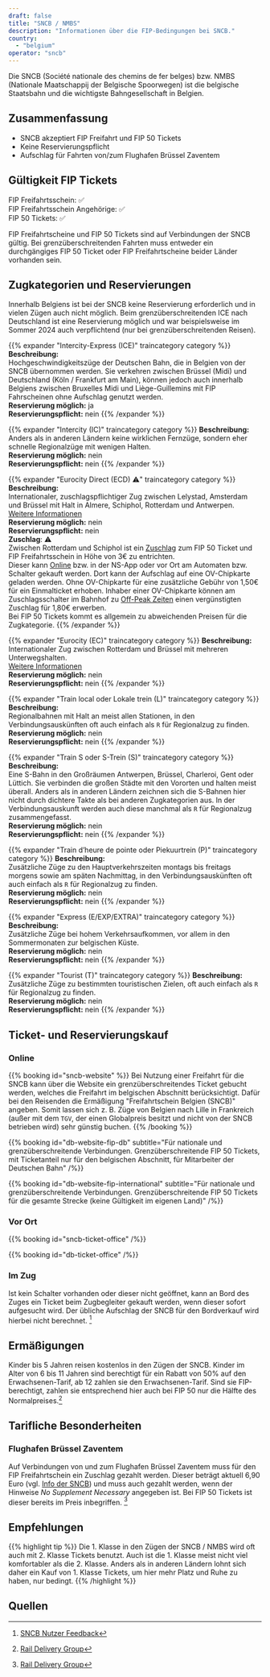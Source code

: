```yaml
---
draft: false
title: "SNCB / NMBS"
description: "Informationen über die FIP-Bedingungen bei SNCB."
country:
  - "belgium"
operator: "sncb"
---
```


Die SNCB (Société nationale des chemins de fer belges) bzw. NMBS (Nationale Maatschappij der Belgische Spoorwegen) ist die belgische Staatsbahn und die wichtigste Bahngesellschaft in Belgien.

## Zusammenfassung

- SNCB akzeptiert FIP Freifahrt und FIP 50 Tickets
- Keine Reservierungspflicht
- Aufschlag für Fahrten von/zum Flughafen Brüssel Zaventem

## Gültigkeit FIP Tickets

FIP Freifahrtsschein: ✅ \
FIP Freifahrtsschein Angehörige: ✅ \
FIP 50 Tickets: ✅

FIP Freifahrtscheine und FIP 50 Tickets sind auf Verbindungen der SNCB gültig. Bei grenzüberschreitenden Fahrten muss entweder ein durchgängiges FIP 50 Ticket oder FIP Freifahrtscheine beider Länder vorhanden sein.

## Zugkategorien und Reservierungen

Innerhalb Belgiens ist bei der SNCB keine Reservierung erforderlich und in vielen Zügen auch nicht möglich. Beim grenzüberschreitenden ICE nach Deutschland ist eine Reservierung möglich und war beispielsweise im Sommer 2024 auch verpflichtend (nur bei grenzüberschreitenden Reisen).

{{% expander "Intercity-Express (ICE)" traincategory category %}}
**Beschreibung:** \
Hochgeschwindigkeitszüge der Deutschen Bahn, die in Belgien von der SNCB übernommen werden. Sie verkehren zwischen Brüssel (Midi) und Deutschland (Köln / Frankfurt am Main), können jedoch auch innerhalb Belgiens zwischen Bruxelles Midi und Liège-Guillemins mit FIP Fahrscheinen ohne Aufschlag genutzt werden. \
**Reservierung möglich:** ja \
**Reservierungspflicht:** nein
{{% /expander %}}

{{% expander "Intercity (IC)" traincategory category %}}
**Beschreibung:** \
Anders als in anderen Ländern keine wirklichen Fernzüge, sondern eher schnelle Regionalzüge mit wenigen Halten. \
**Reservierung möglich:** nein \
**Reservierungspflicht:** nein
{{% /expander %}}

{{% expander "Eurocity Direct (ECD) ⚠️" traincategory category %}}
**Beschreibung:** \
Internationaler, zuschlagspflichtiger Zug zwischen Lelystad, Amsterdam und Brüssel mit Halt in Almere, Schiphol, Rotterdam und Antwerpen. \
[Weitere Informationen](https://www.nsinternational.com/en/trains/eurocity) \
**Reservierung möglich:** nein \
**Reservierungspflicht:** nein \
**Zuschlag**: ⚠️ \
Zwischen Rotterdam und Schiphol ist ein [Zuschlag](https://www.ns.nl/en/season-tickets/other/intercity-direct-supplement.html) zum FIP 50 Ticket und FIP Freifahrtsschein in Höhe von 3€ zu entrichten. \
Dieser kann [Online](https://www.ns.nl/en/tickets/icd-supplement) bzw. in der NS-App oder vor Ort am Automaten bzw. Schalter gekauft werden. Dort kann der Aufschlag auf eine OV-Chipkarte geladen werden. Ohne OV-Chipkarte für eine zusätzliche Gebühr von 1,50€ für ein Einmalticket erhoben.
Inhaber einer OV-Chipkarte können am Zuschlagsschalter im Bahnhof zu [Off-Peak Zeiten](https://www.ns.nl/en/travel-information/off-peak-hours.html) einen vergünstigten Zuschlag für 1,80€ erwerben. \
Bei FIP 50 Tickets kommt es allgemein zu abweichenden Preisen für die Zugkategorie.
{{% /expander %}}

{{% expander "Eurocity (EC)" traincategory category %}}
**Beschreibung:** \
Internationaler Zug zwischen Rotterdam und Brüssel mit mehreren Unterwegshalten. \
[Weitere Informationen](https://www.nsinternational.com/en/trains/eurocity) \
**Reservierung möglich:** nein \
**Reservierungspflicht:** nein
{{% /expander %}}

{{% expander "Train local oder Lokale trein (L)" traincategory category %}}
**Beschreibung:** \
Regionalbahnen mit Halt an meist allen Stationen, in den Verbindungsauskünften oft auch einfach als `R` für Regionalzug zu finden. \
**Reservierung möglich:** nein \
**Reservierungspflicht:** nein
{{% /expander %}}

{{% expander "Train S oder S-Trein (S)" traincategory category %}}
**Beschreibung:** \
Eine S-Bahn in den Großräumen Antwerpen, Brüssel, Charleroi, Gent oder Lüttich. Sie verbinden die großen Städte mit den Vororten und halten meist überall. Anders als in anderen Ländern zeichnen sich die S-Bahnen hier nicht durch dichtere Takte als bei anderen Zugkategorien aus. In der Verbindungsauskunft werden auch diese manchmal als `R` für Regionalzug zusammengefasst. \
**Reservierung möglich:** nein \
**Reservierungspflicht:** nein
{{% /expander %}}

{{% expander "Train d’heure de pointe oder Piekuurtrein (P)" traincategory category %}}
**Beschreibung:** \
Zusätzliche Züge zu den Hauptverkehrszeiten montags bis freitags morgens sowie am späten Nachmittag, in den Verbindungsauskünften oft auch einfach als `R` für Regionalzug zu finden. \
**Reservierung möglich:** nein \
**Reservierungspflicht:** nein
{{% /expander %}}

{{% expander "Express (E/EXP/EXTRA)" traincategory category %}}
**Beschreibung:** \
Zusätzliche Züge bei hohem Verkehrsaufkommen, vor allem in den Sommermonaten zur belgischen Küste. \
**Reservierung möglich:** nein \
**Reservierungspflicht:** nein
{{% /expander %}}

{{% expander "Tourist (T)" traincategory category %}}
**Beschreibung:** \
Zusätzliche Züge zu bestimmten touristischen Zielen, oft auch einfach als `R` für Regionalzug zu finden. \
**Reservierung möglich:** nein \
**Reservierungspflicht:** nein
{{% /expander %}}

## Ticket- und Reservierungskauf

### Online

{{% booking id="sncb-website" %}}
Bei Nutzung einer Freifahrt für die SNCB kann über die Website ein grenzüberschreitendes Ticket gebucht werden, welches die Freifahrt im belgischen Abschnitt berücksichtigt. Dafür bei den Reisenden die Ermäßigung "Freifahrtschein Belgien (SNCB)" angeben. Somit lassen sich z. B. Züge von Belgien nach Lille in Frankreich (außer mit dem `TGV`, der einen Globalpreis besitzt und nicht von der SNCB betrieben wird) sehr günstig buchen.
{{% /booking %}}

{{% booking id="db-website-fip-db"
    subtitle="Für nationale und grenzüberschreitende Verbindungen. Grenzüberschreitende FIP 50 Tickets, mit Ticketanteil nur für den belgischen Abschnitt, für Mitarbeiter der Deutschen Bahn"
/%}}

{{% booking id="db-website-fip-international"
    subtitle="Für nationale und grenzüberschreitende Verbindungen. Grenzüberschreitende FIP 50 Tickets für die gesamte Strecke (keine Gültigkeit im eigenen Land)"
/%}}

### Vor Ort

{{% booking id="sncb-ticket-office" /%}}

{{% booking id="db-ticket-office" /%}}

### Im Zug

Ist kein Schalter vorhanden oder dieser nicht geöffnet, kann an Bord des Zuges ein Ticket beim Zugbegleiter gekauft werden, wenn dieser sofort aufgesucht wird. Der übliche Aufschlag der SNCB für den Bordverkauf wird hierbei nicht berechnet. [^2]

## Ermäßigungen

Kinder bis 5 Jahren reisen kostenlos in den Zügen der SNCB. Kinder im Alter von 6 bis 11 Jahren sind berechtigt für ein Rabatt von 50% auf den Erwachsenen-Tarif, ab 12 zahlen sie den Erwachsenen-Tarif. Sind sie FIP-berechtigt, zahlen sie entsprechend hier auch bei FIP 50 nur die Hälfte des Normalpreises.[^1]

## Tarifliche Besonderheiten

### Flughafen Brüssel Zaventem

Auf Verbindungen von und zum Flughafen Brüssel Zaventem muss für den FIP Freifahrtschein ein Zuschlag gezahlt werden. Dieser beträgt aktuell 6,90 Euro (vgl. [Info der SNCB](https://www.belgiantrain.be/de/tickets-and-railcards/airports/brussels-airport)) und muss auch gezahlt werden, wenn der Hinweise *No Supplement Necessary* angegeben ist. Bei FIP 50 Tickets ist dieser bereits im Preis inbegriffen. [^1]

## Empfehlungen

{{% highlight tip %}}
Die 1. Klasse in den Zügen der SNCB / NMBS wird oft auch mit 2. Klasse Tickets benutzt. Auch ist die 1. Klasse meist nicht viel komfortabler als die 2. Klasse. Anders als in anderen Ländern lohnt sich daher ein Kauf von 1. Klasse Tickets, um hier mehr Platz und Ruhe zu haben, nur bedingt.
{{% /highlight %}}

## Quellen

[^1]: [Rail Delivery Group](https://www.raildeliverygroup.com/rst/europe-and-fip.html)
[^2]: [SNCB Nutzer Feedback](https://github.com/fipguide/fipguide.github.io/issues/275)
